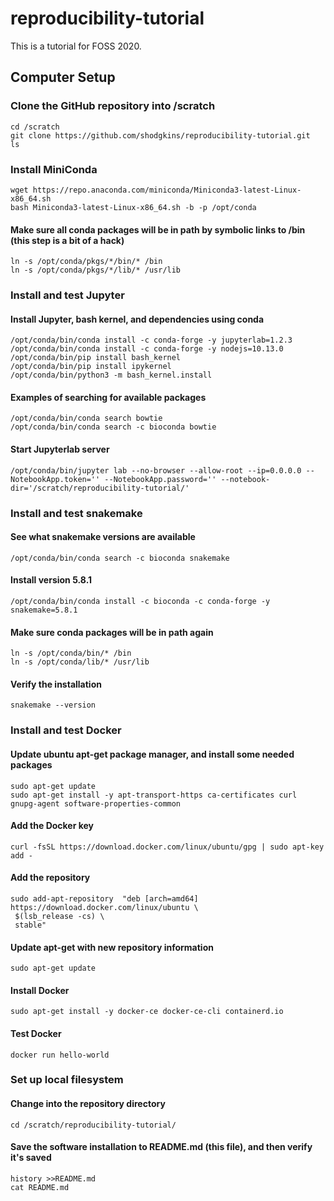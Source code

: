 # reproducibility-tutorial
This is a tutorial for FOSS 2020.

## Computer Setup

### Clone the GitHub repository into /scratch
    cd /scratch
    git clone https://github.com/shodgkins/reproducibility-tutorial.git
    ls

### Install MiniConda
    wget https://repo.anaconda.com/miniconda/Miniconda3-latest-Linux-x86_64.sh
    bash Miniconda3-latest-Linux-x86_64.sh -b -p /opt/conda

#### Make sure all conda packages will be in path by symbolic links to /bin (this step is a bit of a hack)
    ln -s /opt/conda/pkgs/*/bin/* /bin
    ln -s /opt/conda/pkgs/*/lib/* /usr/lib

### Install and test Jupyter

#### Install Jupyter, bash kernel, and dependencies using conda
    /opt/conda/bin/conda install -c conda-forge -y jupyterlab=1.2.3
    /opt/conda/bin/conda install -c conda-forge -y nodejs=10.13.0
    /opt/conda/bin/pip install bash_kernel
    /opt/conda/bin/pip install ipykernel
    /opt/conda/bin/python3 -m bash_kernel.install

#### Examples of searching for available packages
    /opt/conda/bin/conda search bowtie
    /opt/conda/bin/conda search -c bioconda bowtie

#### Start Jupyterlab server
    /opt/conda/bin/jupyter lab --no-browser --allow-root --ip=0.0.0.0 --NotebookApp.token='' --NotebookApp.password='' --notebook-dir='/scratch/reproducibility-tutorial/'

### Install and test snakemake

#### See what snakemake versions are available
    /opt/conda/bin/conda search -c bioconda snakemake

#### Install version 5.8.1
    /opt/conda/bin/conda install -c bioconda -c conda-forge -y snakemake=5.8.1

#### Make sure conda packages will be in path again
    ln -s /opt/conda/bin/* /bin
    ln -s /opt/conda/lib/* /usr/lib

#### Verify the installation
    snakemake --version

### Install and test Docker

#### Update ubuntu apt-get package manager, and install some needed packages
    sudo apt-get update
    sudo apt-get install -y apt-transport-https ca-certificates curl gnupg-agent software-properties-common

#### Add the Docker key
    curl -fsSL https://download.docker.com/linux/ubuntu/gpg | sudo apt-key add -

#### Add the repository
    sudo add-apt-repository  "deb [arch=amd64] https://download.docker.com/linux/ubuntu \
     $(lsb_release -cs) \
     stable"

#### Update apt-get with new repository information
    sudo apt-get update

#### Install Docker
    sudo apt-get install -y docker-ce docker-ce-cli containerd.io

#### Test Docker
    docker run hello-world

### Set up local filesystem

#### Change into the repository directory
    cd /scratch/reproducibility-tutorial/

#### Save the software installation to README.md (this file), and then verify it's saved
    history >>README.md
    cat README.md

